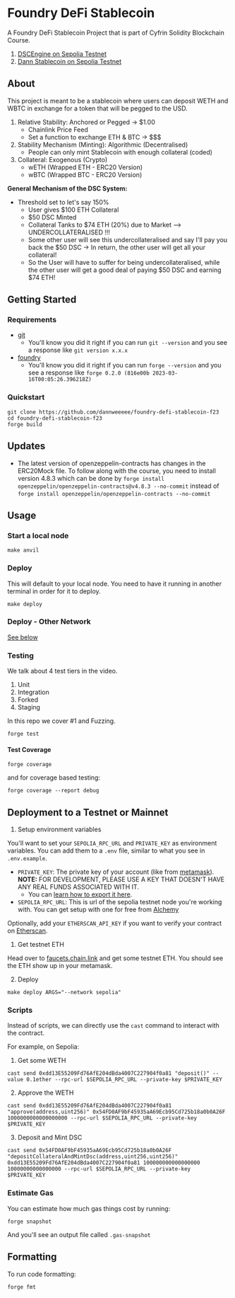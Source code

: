 # Foundry DeFi Stablecoin

A Foundry DeFi Stablecoin Project that is part of Cyfrin Solidity Blockchain Course.

1. [DSCEngine on Sepolia Testnet](https://sepolia.etherscan.io/address/0x54fd0af9bf45935aa69ecb95cd725b18a0b0a26f#code)
2. [Dann Stablecoin on Sepolia Testnet](https://sepolia.etherscan.io/address/0x6b09db0dfc4c45f731a6dff1487bc495b026385c#code)

## About

This project is meant to be a stablecoin where users can deposit WETH and WBTC in exchange for a token that will be pegged to the USD.

1. Relative Stability: Anchored or Pegged -> $1.00
    * Chainlink Price Feed
    * Set a function to exchange ETH & BTC -> $$$
2. Stability Mechanism (Minting): Algorithmic (Decentralised)
    * People can only mint Stablecoin with enough collateral (coded)
3. Collateral: Exogenous (Crypto)
    * wETH (Wrapped ETH - ERC20 Version)
    * wBTC (Wrapped BTC - ERC20 Version)

**General Mechanism of the DSC System:**
* Threshold set to let's say 150%
    * User gives $100 ETH Collateral
    * $50 DSC Minted
    * Collateral Tanks to $74 ETH (20%) due to Market --> UNDERCOLLATERALISED !!!
    * Some other user will see this undercollateralised and say I'll pay you back the $50 DSC -> In return, the other user will get all your collateral!
    * So the User will have to suffer for being undercollateralised, while the other user will get a good deal of paying $50 DSC and earning $74 ETH!

## Getting Started

### Requirements

- [git](https://git-scm.com/book/en/v2/Getting-Started-Installing-Git)
  - You'll know you did it right if you can run `git --version` and you see a response like `git version x.x.x`
- [foundry](https://getfoundry.sh/)
  - You'll know you did it right if you can run `forge --version` and you see a response like `forge 0.2.0 (816e00b 2023-03-16T00:05:26.396218Z)`

### Quickstart

```
git clone https://github.com/dannweeeee/foundry-defi-stablecoin-f23
cd foundry-defi-stablecoin-f23
forge build
```

## Updates
- The latest version of openzeppelin-contracts has changes in the ERC20Mock file. To follow along with the course, you need to install version 4.8.3 which can be done by ```forge install openzeppelin/openzeppelin-contracts@v4.8.3 --no-commit``` instead of ```forge install openzeppelin/openzeppelin-contracts --no-commit```

## Usage

### Start a local node

```
make anvil
```

### Deploy

This will default to your local node. You need to have it running in another terminal in order for it to deploy.

```
make deploy
```

### Deploy - Other Network

[See below](#deployment-to-a-testnet-or-mainnet)

### Testing

We talk about 4 test tiers in the video. 

1. Unit
2. Integration
3. Forked
4. Staging

In this repo we cover #1 and Fuzzing. 

```
forge test
```

#### Test Coverage

```
forge coverage
```

and for coverage based testing: 

```
forge coverage --report debug
```


## Deployment to a Testnet or Mainnet

1. Setup environment variables

You'll want to set your `SEPOLIA_RPC_URL` and `PRIVATE_KEY` as environment variables. You can add them to a `.env` file, similar to what you see in `.env.example`.

- `PRIVATE_KEY`: The private key of your account (like from [metamask](https://metamask.io/)). **NOTE:** FOR DEVELOPMENT, PLEASE USE A KEY THAT DOESN'T HAVE ANY REAL FUNDS ASSOCIATED WITH IT.
  - You can [learn how to export it here](https://metamask.zendesk.com/hc/en-us/articles/360015289632-How-to-Export-an-Account-Private-Key).
- `SEPOLIA_RPC_URL`: This is url of the sepolia testnet node you're working with. You can get setup with one for free from [Alchemy](https://alchemy.com/?a=673c802981)

Optionally, add your `ETHERSCAN_API_KEY` if you want to verify your contract on [Etherscan](https://etherscan.io/).

1. Get testnet ETH

Head over to [faucets.chain.link](https://faucets.chain.link/) and get some testnet ETH. You should see the ETH show up in your metamask.

2. Deploy

```
make deploy ARGS="--network sepolia"
```

### Scripts

Instead of scripts, we can directly use the `cast` command to interact with the contract. 

For example, on Sepolia:

1. Get some WETH 

```
cast send 0xdd13E55209Fd76AfE204dBda4007C227904f0a81 "deposit()" --value 0.1ether --rpc-url $SEPOLIA_RPC_URL --private-key $PRIVATE_KEY
```

2. Approve the WETH

```
cast send 0xdd13E55209Fd76AfE204dBda4007C227904f0a81 "approve(address,uint256)" 0x54FD0AF9bF45935aA69Ecb95Cd725b18a0b0A26F 1000000000000000000 --rpc-url $SEPOLIA_RPC_URL --private-key $PRIVATE_KEY
```

3. Deposit and Mint DSC

```
cast send 0x54FD0AF9bF45935aA69Ecb95Cd725b18a0b0A26F "depositCollateralAndMintDsc(address,uint256,uint256)" 0xdd13E55209Fd76AfE204dBda4007C227904f0a81 100000000000000000 10000000000000000 --rpc-url $SEPOLIA_RPC_URL --private-key $PRIVATE_KEY
```


### Estimate Gas

You can estimate how much gas things cost by running:

```
forge snapshot
```

And you'll see an output file called `.gas-snapshot`


## Formatting


To run code formatting:
```
forge fmt
```